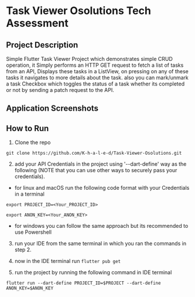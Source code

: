 # Task Viewer Osolutions Tech Assessment

## Project Description
Simple Flutter Task Viewer Project which demonstrates simple CRUD operation, it Simply performs an HTTP GET request to fetch a list of tasks from an API, Displays these tasks in a ListView, on pressing on any of these tasks it navigates to more details about the task. also you can mark/unmark a task Checkbox  which toggles the status of a task whether its completed or not by sending a patch request to the API.
  
## Application Screenshots

## How to Run

1. Clone the repo
```
git clone https://github.com/K-h-a-l-e-d/Task-Viewer-Osolutions.git
```

2. add your API Credentials in the project using '--dart-define' way as the following (NOTE that you can use other ways to securely pass your credentials). 
- for linux and macOS run the following code format with your Credentials in a terminal 
```
export PROJECT_ID=<Your_PROJECT_ID>
```
```
export ANON_KEY=<Your_ANON_KEY>
```
- for windows you can follow the same approach but its recommended to use Powershell

3. run your IDE from the same terminal in which you ran the commands in step 2.

4. now in the IDE terminal run ``` flutter pub get ```

5. run the project by running the following command in IDE terminal
```
flutter run --dart-define PROJECT_ID=$PROJECT --dart-define ANON_KEY=$ANON_KEY
```

